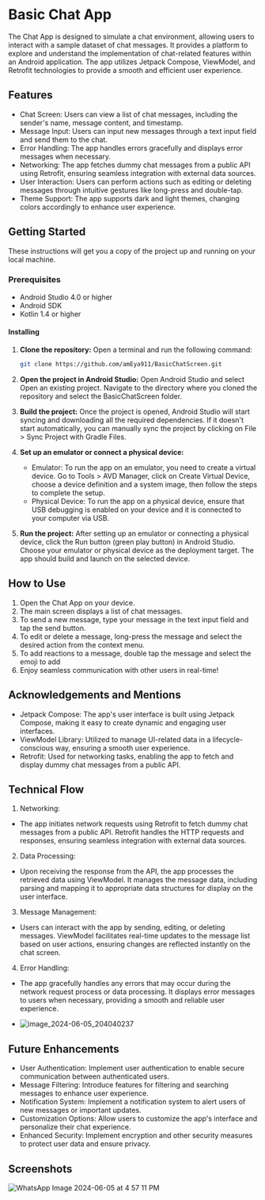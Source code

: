 
# Basic Chat App

The Chat App is designed to simulate a chat environment, allowing users to interact with a sample dataset of chat messages. It provides a platform to explore and understand the implementation of chat-related features within an Android application. The app utilizes Jetpack Compose, ViewModel, and Retrofit technologies to provide a smooth and efficient user experience.

## Features

- Chat Screen: Users can view a list of chat messages, including the sender's name, message content, and timestamp.
-	Message Input: Users can input new messages through a text input field and send them to the chat.
-	Error Handling: The app handles errors gracefully and displays error messages when necessary.
-	Networking: The app fetches dummy chat messages from a public API using Retrofit, ensuring seamless integration with external data sources.
-	User Interaction: Users can perform actions such as editing or deleting messages through intuitive gestures like long-press and double-tap.
-	Theme Support: The app supports dark and light themes, changing colors accordingly to enhance user experience.


## Getting Started

These instructions will get you a copy of the project up and running on your local machine.


### Prerequisites

- Android Studio 4.0 or higher
- Android SDK
- Kotlin 1.4 or higher


#### Installing

1. **Clone the repository:**
   Open a terminal and run the following command:

   ```sh
   git clone https://github.com/amEya911/BasicChatScreen.git
   

2. **Open the project in Android Studio:**
    Open Android Studio and select Open an existing project. Navigate to the directory where you cloned the repository and select the BasicChatScreen folder.

3. **Build the project:**
    Once the project is opened, Android Studio will start syncing and downloading all the required dependencies. If it doesn't start automatically, you can manually sync the project by clicking on File >        Sync Project with Gradle Files.

4. **Set up an emulator or connect a physical device:**
    - Emulator: To run the app on an emulator, you need to create a virtual device. Go to Tools > AVD Manager, click on Create Virtual Device, choose a device definition and a system image, then follow the     steps to complete the setup.
    - Physical Device: To run the app on a physical device, ensure that USB debugging is enabled on your device and it is connected to your computer via USB.
  
5. **Run the project:**
    After setting up an emulator or connecting a physical device, click the Run button (green play button) in Android Studio. Choose your emulator or physical device as the deployment target. The app should     build and launch on the selected device.


## How to Use

1.	Open the Chat App on your device.
2.	The main screen displays a list of chat messages.
3.	To send a new message, type your message in the text input field and tap the send button.
4.	To edit or delete a message, long-press the message and select the desired action from the context menu.
5.	To add reactions to a message, double tap the message and select the emoji to add
6.	Enjoy seamless communication with other users in real-time!


## Acknowledgements and Mentions

-   Jetpack Compose: The app's user interface is built using Jetpack Compose, making it easy to create dynamic and engaging user interfaces.
-	ViewModel Library: Utilized to manage UI-related data in a lifecycle-conscious way, ensuring a smooth user experience.
-   Retrofit: Used for networking tasks, enabling the app to fetch and display dummy chat messages from a public API.

  
## Technical Flow

1.	Networking:
-	The app initiates network requests using Retrofit to fetch dummy chat messages from a public API. Retrofit handles the HTTP requests and responses, ensuring seamless integration with external data sources.
2.	Data Processing:
-	Upon receiving the response from the API, the app processes the retrieved data using ViewModel. It manages the message data, including parsing and mapping it to appropriate data structures for display on the user interface.
3.	Message Management:
-	Users can interact with the app by sending, editing, or deleting messages. ViewModel facilitates real-time updates to the message list based on user actions, ensuring changes are reflected instantly on the chat screen.
4.	Error Handling:
-	The app gracefully handles any errors that may occur during the network request process or data processing. It displays error messages to users when necessary, providing a smooth and reliable user experience.

 -  ![image_2024-06-05_204040237](https://github.com/amEya911/BasicChatScreen/assets/112489532/643a1b46-f9f0-4525-b770-3523d3811b1a)

## Future Enhancements

-   User Authentication: Implement user authentication to enable secure communication between authenticated users.
-   Message Filtering: Introduce features for filtering and searching messages to enhance user experience.
-	Notification System: Implement a notification system to alert users of new messages or important updates.
-	Customization Options: Allow users to customize the app's interface and personalize their chat experience.
-	Enhanced Security: Implement encryption and other security measures to protect user data and ensure privacy.

## Screenshots
![WhatsApp Image 2024-06-05 at 4 57 11 PM](https://github.com/amEya911/BasicChatScreen/assets/112489532/6de0758c-82d6-42b9-8df0-8551cbf02544)


